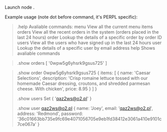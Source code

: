 Launch node .

Example usage (note dot before command, it's PERPL specific):

> .help
Avaliable commands:
 menu        View all the current menu items
 orders      View all the recent orders in the system (orders placed in the last 24 hours)
 order       Lookup the details of a specific order by order ID
 users       View all the users who have signed up in the last 24 hours
 user        Lookup the details of a specific user by email address
 help        Shows avaliable commands

> .show orders
[ '0wpw5g6yhsrk9gsus725' ]

> .show order 0wpw5g6yhsrk9gsus725
{ items:
   [ { name: 'Caesar Selections',
       description:
        'Crisp romaine lettuce tossed with our homemade Caesar dressing, croutons, and shredded parmesan cheese. With chicken',
       price: 8.95 } ] }
>
>
> .show users
Set { 'qaz2ws@o2.pl' }
>
> .show user qaz2ws@o2.pl
{ name: 'Joey',
  email: 'qaz2ws@o2.pl',
  address: 'Redmond',
  password:
   '36c01663bb735e9fc69e4071056705e9eb1fd38412e3061a410e9101c7ce067a' }
>

